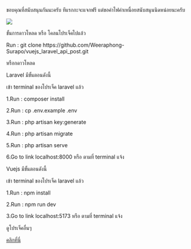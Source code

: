 <p>ขอบคุณที่สนับสนุนกันนะครับ ทีแรกกะจะแจกฟรี แต่ขอค่าไฟค่าเหนื่อยสนับสนุนนิดหน่อยนะครับ</p> 
<img src="https://img5.pic.in.th/file/secure-sv1/-----Thank-You-Postcard.png"/>
<p>ขั้นการดาวโหลด หรือ โคลนโปรเจ็คไปแล้ว</p> 
<p>Run : git clone https://github.com/Weeraphong-Surapo/vuejs_laravel_api_post.git</p> 
<p>หรือกดาวโหลด</p> <p>Laravel มีขั้นตอนดังนี้</p> 
<p>เข้า terminal ของโปรเจ็ค laravel แล้ว</p> 
<p>1.Run : composer install</p> 
<p>2.Run : cp .env.example .env</p> 
<p>3.Run : php artisan key:generate</p> 
<p>4.Run : php artisan migrate </p> 
<p>5.Run : php artisan serve</p> 
<p>6.Go to link localhost:8000 หรือ ตามที่ terminal แจ้ง</p> 
<p>Vuejs มีขั้นตอนดังนี้</p> 
<p>เข้า terminal ของโปรเจ็ค laravel แล้ว</p> 
<p>1.Run : npm install</p> 
<p>2.Run : npm run dev</p> 
<p>3.Go to link localhost:5173 หรือ ตามที่ terminal แจ้ง</p> 
<p>ดูโปรเจ็คอื่นๆ</p> 
<a href="https://innovation-develop.com">คลิกที่นี่</a>
